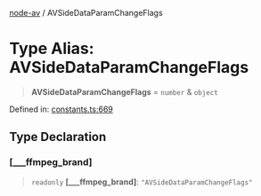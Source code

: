 [node-av](../globals.md) / AVSideDataParamChangeFlags

# Type Alias: AVSideDataParamChangeFlags

> **AVSideDataParamChangeFlags** = `number` & `object`

Defined in: [constants.ts:669](https://github.com/seydx/av/blob/f8631fc881b394300b1479f511d55cf1c370a87f/src/constants/constants.ts#L669)

## Type Declaration

### \[\_\_\_ffmpeg\_brand\]

> `readonly` **\[\_\_\_ffmpeg\_brand\]**: `"AVSideDataParamChangeFlags"`
